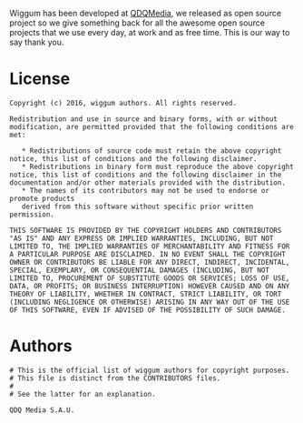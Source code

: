 

Wiggum has been developed at [QDQMedia], we released as open source project so we give something
back for all the awesome open source projects that we use every day, at work and as free time. This is our way to say thank you.

[QDQMedia]: https://www.qdqmedia.com/

# License

```
Copyright (c) 2016, wiggum authors. All rights reserved.

Redistribution and use in source and binary forms, with or without
modification, are permitted provided that the following conditions are met:

   * Redistributions of source code must retain the above copyright
notice, this list of conditions and the following disclaimer.
   * Redistributions in binary form must reproduce the above copyright
notice, this list of conditions and the following disclaimer in the
documentation and/or other materials provided with the distribution.
   * The names of its contributors may not be used to endorse or promote products
   derived from this software without specific prior written permission.

THIS SOFTWARE IS PROVIDED BY THE COPYRIGHT HOLDERS AND CONTRIBUTORS
"AS IS" AND ANY EXPRESS OR IMPLIED WARRANTIES, INCLUDING, BUT NOT
LIMITED TO, THE IMPLIED WARRANTIES OF MERCHANTABILITY AND FITNESS FOR
A PARTICULAR PURPOSE ARE DISCLAIMED. IN NO EVENT SHALL THE COPYRIGHT
OWNER OR CONTRIBUTORS BE LIABLE FOR ANY DIRECT, INDIRECT, INCIDENTAL,
SPECIAL, EXEMPLARY, OR CONSEQUENTIAL DAMAGES (INCLUDING, BUT NOT
LIMITED TO, PROCUREMENT OF SUBSTITUTE GOODS OR SERVICES; LOSS OF USE,
DATA, OR PROFITS; OR BUSINESS INTERRUPTION) HOWEVER CAUSED AND ON ANY
THEORY OF LIABILITY, WHETHER IN CONTRACT, STRICT LIABILITY, OR TORT
(INCLUDING NEGLIGENCE OR OTHERWISE) ARISING IN ANY WAY OUT OF THE USE
OF THIS SOFTWARE, EVEN IF ADVISED OF THE POSSIBILITY OF SUCH DAMAGE.
```

# Authors

```
# This is the official list of wiggum authors for copyright purposes.
# This file is distinct from the CONTRIBUTORS files.
#
# See the latter for an explanation.

QDQ Media S.A.U.
```
